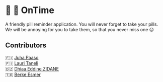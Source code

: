 # :pill: :vibration_mode: OnTime 
A friendly pill reminder application. 
You will never forget to take your pills.   
We will be annoying for you to take them, so that you never miss one :wink:

## Contributors
🇫🇮 [Juha Paaso](https://github.com/jupaaso)   
🇫🇮 [Lauri Taneli](https://github.com/latami)   
🇩🇿 [Dhiaa Eddine ZIDANE](https://github.com/ziizouz)   
🇹🇷 [Berke Esmer](https://github.com/berke-esmer-2015400021)   

